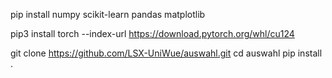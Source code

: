 pip install numpy scikit-learn pandas matplotlib

pip3 install torch --index-url https://download.pytorch.org/whl/cu124

git clone https://github.com/LSX-UniWue/auswahl.git
cd auswahl
pip install .

